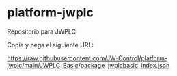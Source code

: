 # platform-jwplc
Repositorio para JWPLC

Copia y pega el siguiente URL:

https://raw.githubusercontent.com/JW-Control/platform-jwplc/main/JWPLC_Basic/package_jwplcbasic_index.json
